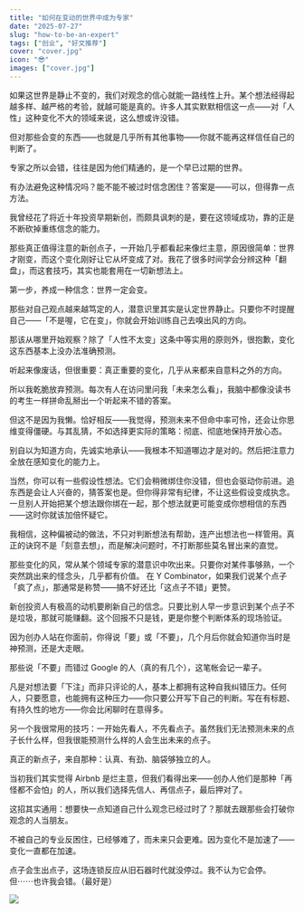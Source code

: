 ```yaml
---
title: "如何在变动的世界中成为专家"
date: "2025-07-27"
slug: "how-to-be-an-expert"
tags: ["创业", "好文推荐"]
cover: "cover.jpg"
icon: "😎"
images: ["cover.jpg"]
---
```

如果这世界是静止不变的，我们对观念的信心就能一路线性上升。某个想法经得起越多样、越严格的考验，就越可能是真的。许多人其实默默相信这一点——对「人性」这种变化不大的领域来说，这么想或许没错。



但对那些会变的东西——也就是几乎所有其他事物——你就不能再这样信任自己的判断了。



专家之所以会错，往往是因为他们精通的，是一个早已过期的世界。



有办法避免这种情况吗？能不能不被过时信念困住？答案是——可以，但得靠一点方法。



我曾经花了将近十年投资早期新创，而颇具讽刺的是，要在这领域成功，靠的正是不断砍掉重练信念的能力。



那些真正值得注意的新创点子，一开始几乎都看起来像烂主意，原因很简单：世界才刚变，而这个变化刚好让它从坏变成了对。我花了很多时间学会分辨这种「翻盘」，而这套技巧，其实也能套用在一切新想法上。



第一步，养成一种信念：世界一定会变。



那些对自己观点越来越笃定的人，潜意识里其实是认定世界静止。只要你不时提醒自己——「不是喔，它在变」，你就会开始训练自己去嗅出风的方向。



那该从哪里开始观察？除了「人性不太变」这条中等实用的原则外，很抱歉，变化这东西基本上没办法准确预测。



听起来像废话，但很重要：真正重要的变化，几乎从来都来自意料之外的方向。



所以我乾脆放弃预测。每次有人在访问里问我「未来怎么看」，我脑中都像没读书的考生一样拼命乱掰出一个听起来不错的答案。



但这不是因为我懒。恰好相反——我觉得，预测未来不但命中率可怜，还会让你思维变得僵硬。与其乱猜，不如选择更实际的策略：彻底、彻底地保持开放心态。



别自以为知道方向，先诚实地承认——我根本不知道哪边才是对的。然后把注意力全放在感知变化的能力上。



当然，你可以有一些假设性想法。它们会稍微绑住你没错，但也会驱动你前进。追东西是会让人兴奋的，猜答案也是。但你得非常有纪律，不让这些假设变成执念。
一旦别人开始把某个想法跟你绑在一起，那个想法就更可能变成你想相信的东西——这时你就该加倍怀疑它。



我相信，这种偏被动的做法，不只对判断想法有帮助，连产出想法也一样管用。真正的诀窍不是「刻意去想」，而是解决问题时，不打断那些莫名冒出来的直觉。



那些变化的风，常从某个领域专家的潜意识中吹出来。只要你对某件事够熟，一个突然跳出来的怪念头，几乎都有价值。
在 Y Combinator，如果我们说某个点子「疯了点」，那通常是称赞——搞不好还比「这点子不错」更赞。



新创投资人有极高的动机要刷新自己的信念。只要比别人早一步意识到某个点子不是垃圾，那就可能赚翻。这个回报不只是钱，更是你整个判断体系的现场验证。



因为创办人站在你面前，你得说「要」或「不要」，几个月后你就会知道你当时是神预测，还是大走眼。



那些说「不要」而错过 Google 的人（真的有几个），这笔帐会记一辈子。



凡是对想法要「下注」而非只评论的人，基本上都拥有这种自我纠错压力。任何人，只要愿意，也能拥有这种压力——你只要公开写下自己的判断。写在有标题、有持久性的地方——你会比闲聊时在意得多。



另一个我很常用的技巧：一开始先看人，不先看点子。虽然我们无法预测未来的点子长什么样，但我很能预测什么样的人会生出未来的点子。



真正的新点子，来自那种：认真、有劲、脑袋够独立的人。



当初我们其实觉得 Airbnb 是烂主意，但我们看得出来——创办人他们是那种「再怪都不会怕」的人，所以我们选择先信人、再信点子，最后押对了。



这招其实通用：想要快一点知道自己什么观念已经过时了？那就去跟那些会打破你观念的人当朋友。



不被自己的专业反困住，已经够难了，而未来只会更难。因为变化不是加速了——变化一直都在加速。



点子会生出点子，这场连锁反应从旧石器时代就没停过。我不认为它会停。
但⋯⋯也许我会错。（最好是）




![](https://prod-files-secure.s3.us-west-2.amazonaws.com/112d0858-5090-4d34-a606-b75eb8d65fd2/46476355-9cf3-4e99-9b7a-3531bc426380/1000202064.png?X-Amz-Algorithm=AWS4-HMAC-SHA256&X-Amz-Content-Sha256=UNSIGNED-PAYLOAD&X-Amz-Credential=ASIAZI2LB466Q4LKMXET%2F20250909%2Fus-west-2%2Fs3%2Faws4_request&X-Amz-Date=20250909T071324Z&X-Amz-Expires=3600&X-Amz-Security-Token=IQoJb3JpZ2luX2VjEGYaCXVzLXdlc3QtMiJHMEUCIQCCmPtAZdjzCkJWtgmHtkKaqZQ6Mo%2BetLHbNzsUqed1DAIgPVHam5U22VHrXnxbqXsSYdiQKgq3YJU27wpTimUikSwqiAQIz%2F%2F%2F%2F%2F%2F%2F%2F%2F%2F%2FARAAGgw2Mzc0MjMxODM4MDUiDNeWyhGSYZhhGYhi0yrcAy67R7cTxm2BjoTtc%2BQAw%2Fcr%2B3n%2FTWihyD834nzYT8pEXl3C3SsEK9jGiqBD%2BHlHdGeDPXtl9phCSaVQ3P%2BLBDo9p7PPK09E8CB%2FsUCqhGtJ4Fm%2FTK5f5vn97RkVh7a7PXnS6LfToL2EIBYBB9wIKlSn7xsayLTBGItD7YsJepBXGAk%2BfLtmxWhuf2By9e3efqEvPku6MtBsE8RMb2brjSPPQMAr3Vwjjl3g8HKjqVLGnioCBobFoZX%2B2j43ZkpvG%2FxJP0y5RRhhJrkN%2Bd%2BGz48R5jE%2FHmqdKWFKfppGXhDSfkhHJoYq858yevpUrAew%2F0z6N2vMqaTqhxLgbbBKBfVXE2SaQpHMQZGMMwRA1sPG7Sn6fzUHxkquAXm1MfirOxXiGHoNKiOKIaC504lMm%2B0Phx2fCUxKKj7CyZuZsPT59k2mJHPCz70ZWGiMRRUpgrg1KnDYPresB7UW5vDORWslpkgsgTOtyo2da0LpfbKTmHtzVyjCRiZZ5FfO52prA81p9u7k285YA2baHLSmAfmIyvj1M3zuKt93l3se4B8ezvz3WlaBIZ0Tr0zI1kex2QOTIjLRp5w0Q6fS54Lp5y5os7eI9jRHzs7aIFBVQfcSRqZ8sC9rTTuuh1drMLyM%2F8UGOqUBgrTVqF0Zi2fQDo42fGlD76T56HZPE%2BzHFt36VZU5BzjdJBqwQUmNWpMcESmhVVu1zKxrua0iCF2DX0aFaD7eaGB3r7AytAbZjjWIneZcaQ0aAq%2FNZLRjsiK8gLfqca3BTWcnDtoMRqN%2Bfpp400OgwSH1qq2OqFQW3LTb%2F9ZlGam1Jcc9B16IYGLqrqeS5Gg0nKLCkQns5KiPpjiG7SGwowD5WEef&X-Amz-Signature=e0fca78ebc53d15b1d7681f7eb9107efb183ece411cad46366c3aa59a7521d4c&X-Amz-SignedHeaders=host&x-amz-checksum-mode=ENABLED&x-id=GetObject)

